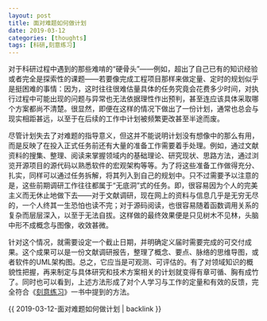 ```yaml
---
layout: post
title: 面对难题如何做计划
date: 2019-03-12
categories: [thoughts]
tags: [科研,刻意练习]
---
```


对于科研过程中遇到的那些难啃的“硬骨头”——例如，超出了自己已有的知识经验或者完全是探索性的课题——若要像完成工程项目那样来做定量、定时的规划似乎是挺困难的事情：因为，这时往往很难估量具体的任务究竟会花费多少时间，对执行过程中可能出现的问题与异常也无法依据理性作出预判，甚至连应该具体采取哪个方案都尚不清楚。很显然，即便在这样的情况下做出了一份计划，通常也总会与现实相距甚远，以至于在后续的工作中计划被频繁更改甚至半途而废。

尽管计划失去了对难题的指导意义，但这并不能说明计划没有想像中的那么有用，而是反映了在投入正式任务前还有大量的准备工作需要着手处理。例如，通过文献资料的搜集、整理、阅读来掌握领域内的基础理论、研究现状、思路方法，通过浏览开源项目的源代码以熟悉软件的宏观架构等等。为了将这些准备工作做得充分、扎实，同样可以通过任务拆解，将其列入到自己的规划中。只不过需要予以注意的是，这些前期调研工作往往都属于“无底洞”式的任务。即，很容易因为个人的完美主义而无休止地做下去——对于文献调研，现在网上的资料与信息几乎是无穷无尽的，一个人终其一生恐怕也读不完；对于源码阅读，也很容易随着函数调用关系的复杂而层层深入，以至于无法自拔。这样做的最终效果便是只见树木不见林，头脑中形不成概念与图像，收效甚微。

针对这个情况，就需要设定一个截止日期，并明确定义届时需要完成的可交付成果。这个成果可以是一份文献调研报告，整理了概念、要点、脉络的思维导图，或者软件的UML架构图。总之，它应当是可观测、可评估的。有了对领域知识的概貌性把握，再来制定与具体研究和技术方案相关的计划就变得有章可循、胸有成竹了。同时也可以看到，上述方法形成了对个人学习与工作的定量和有效的反馈，完全符合《[刻意练习](https://book.douban.com/subject/26895993/)》一书中提到的方法。

{{ 2019-03-12-面对难题如何做计划 | backlink }}
